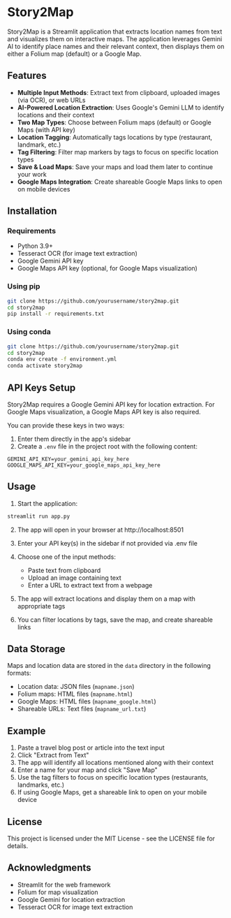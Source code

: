 # Story2Map

Story2Map is a Streamlit application that extracts location names from text and visualizes them on interactive maps. The application leverages Gemini AI to identify place names and their relevant context, then displays them on either a Folium map (default) or a Google Map.

## Features

- **Multiple Input Methods**: Extract text from clipboard, uploaded images (via OCR), or web URLs
- **AI-Powered Location Extraction**: Uses Google's Gemini LLM to identify locations and their context
- **Two Map Types**: Choose between Folium maps (default) or Google Maps (with API key)
- **Location Tagging**: Automatically tags locations by type (restaurant, landmark, etc.)
- **Tag Filtering**: Filter map markers by tags to focus on specific location types
- **Save & Load Maps**: Save your maps and load them later to continue your work
- **Google Maps Integration**: Create shareable Google Maps links to open on mobile devices

## Installation

### Requirements

- Python 3.9+
- Tesseract OCR (for image text extraction)
- Google Gemini API key
- Google Maps API key (optional, for Google Maps visualization)

### Using pip

```bash
git clone https://github.com/yourusername/story2map.git
cd story2map
pip install -r requirements.txt
```

### Using conda

```bash
git clone https://github.com/yourusername/story2map.git
cd story2map
conda env create -f environment.yml
conda activate story2map
```

## API Keys Setup

Story2Map requires a Google Gemini API key for location extraction. For Google Maps visualization, a Google Maps API key is also required.

You can provide these keys in two ways:
1. Enter them directly in the app's sidebar
2. Create a `.env` file in the project root with the following content:

```
GEMINI_API_KEY=your_gemini_api_key_here
GOOGLE_MAPS_API_KEY=your_google_maps_api_key_here
```

## Usage

1. Start the application:

```bash
streamlit run app.py
```

2. The app will open in your browser at http://localhost:8501

3. Enter your API key(s) in the sidebar if not provided via .env file

4. Choose one of the input methods:
   - Paste text from clipboard
   - Upload an image containing text
   - Enter a URL to extract text from a webpage

5. The app will extract locations and display them on a map with appropriate tags

6. You can filter locations by tags, save the map, and create shareable links

## Data Storage

Maps and location data are stored in the `data` directory in the following formats:
- Location data: JSON files (`mapname.json`)
- Folium maps: HTML files (`mapname.html`)
- Google Maps: HTML files (`mapname_google.html`)
- Shareable URLs: Text files (`mapname_url.txt`)

## Example

1. Paste a travel blog post or article into the text input
2. Click "Extract from Text"
3. The app will identify all locations mentioned along with their context
4. Enter a name for your map and click "Save Map"
5. Use the tag filters to focus on specific location types (restaurants, landmarks, etc.)
6. If using Google Maps, get a shareable link to open on your mobile device

## License

This project is licensed under the MIT License - see the LICENSE file for details.

## Acknowledgments

- Streamlit for the web framework
- Folium for map visualization
- Google Gemini for location extraction
- Tesseract OCR for image text extraction 